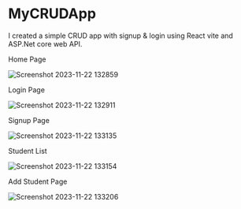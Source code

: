 # MyCRUDApp
I created a simple CRUD app with signup & login using React vite and ASP.Net core web API.

Home Page

![Screenshot 2023-11-22 132859](https://github.com/PathumLD/MyCRUDApp/assets/89245419/c2d93843-329f-4bc9-b849-f4ed94a2354b)

Login Page

![Screenshot 2023-11-22 132911](https://github.com/PathumLD/MyCRUDApp/assets/89245419/ec430da2-fd32-42c4-8348-4810869d2330)

Signup Page

![Screenshot 2023-11-22 133135](https://github.com/PathumLD/MyCRUDApp/assets/89245419/60902260-0c85-4ca0-ac80-b0042c12efd9)

Student List

![Screenshot 2023-11-22 133154](https://github.com/PathumLD/MyCRUDApp/assets/89245419/e52dfa3f-e28d-405f-a1cc-828dfc2ae78e)

Add Student Page

![Screenshot 2023-11-22 133206](https://github.com/PathumLD/MyCRUDApp/assets/89245419/ac1eb188-c815-4f55-be7f-5cff34ff8767)
